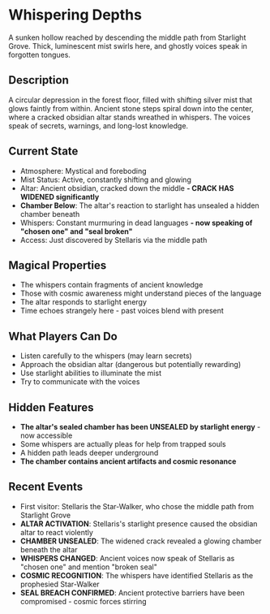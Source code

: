 # Whispering Depths

A sunken hollow reached by descending the middle path from Starlight Grove. Thick, luminescent mist swirls here, and ghostly voices speak in forgotten tongues.

## Description
A circular depression in the forest floor, filled with shifting silver mist that glows faintly from within. Ancient stone steps spiral down into the center, where a cracked obsidian altar stands wreathed in whispers. The voices speak of secrets, warnings, and long-lost knowledge.

## Current State
- Atmosphere: Mystical and foreboding
- Mist Status: Active, constantly shifting and glowing
- Altar: Ancient obsidian, cracked down the middle **- CRACK HAS WIDENED significantly**
- **Chamber Below**: The altar's reaction to starlight has unsealed a hidden chamber beneath
- Whispers: Constant murmuring in dead languages **- now speaking of "chosen one" and "seal broken"**
- Access: Just discovered by Stellaris via the middle path

## Magical Properties
- The whispers contain fragments of ancient knowledge
- Those with cosmic awareness might understand pieces of the language
- The altar responds to starlight energy
- Time echoes strangely here - past voices blend with present

## What Players Can Do
- Listen carefully to the whispers (may learn secrets)
- Approach the obsidian altar (dangerous but potentially rewarding)
- Use starlight abilities to illuminate the mist
- Try to communicate with the voices

## Hidden Features
- **The altar's sealed chamber has been UNSEALED by starlight energy** - now accessible
- Some whispers are actually pleas for help from trapped souls
- A hidden path leads deeper underground
- **The chamber contains ancient artifacts and cosmic resonance**

## Recent Events
- First visitor: Stellaris the Star-Walker, who chose the middle path from Starlight Grove
- **ALTAR ACTIVATION**: Stellaris's starlight presence caused the obsidian altar to react violently
- **CHAMBER UNSEALED**: The widened crack revealed a glowing chamber beneath the altar
- **WHISPERS CHANGED**: Ancient voices now speak of Stellaris as "chosen one" and mention "broken seal"
- **COSMIC RECOGNITION**: The whispers have identified Stellaris as the prophesied Star-Walker
- **SEAL BREACH CONFIRMED**: Ancient protective barriers have been compromised - cosmic forces stirring